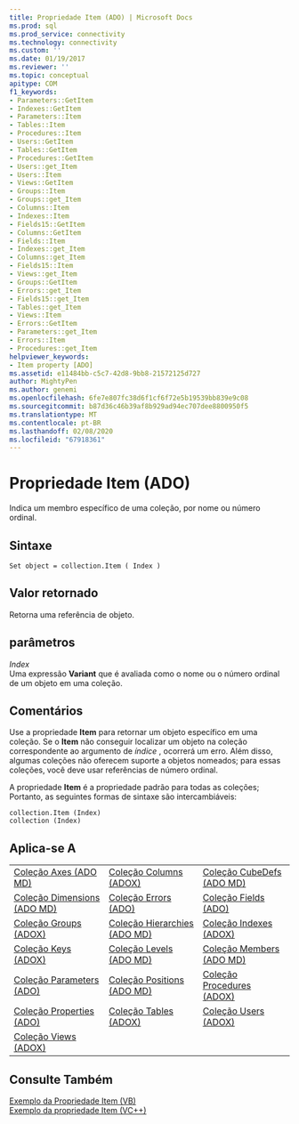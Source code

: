 ```yaml
---
title: Propriedade Item (ADO) | Microsoft Docs
ms.prod: sql
ms.prod_service: connectivity
ms.technology: connectivity
ms.custom: ''
ms.date: 01/19/2017
ms.reviewer: ''
ms.topic: conceptual
apitype: COM
f1_keywords:
- Parameters::GetItem
- Indexes::GetItem
- Parameters::Item
- Tables::Item
- Procedures::Item
- Users::GetItem
- Tables::GetItem
- Procedures::GetItem
- Users::get_Item
- Users::Item
- Views::GetItem
- Groups::Item
- Groups::get_Item
- Columns::Item
- Indexes::Item
- Fields15::GetItem
- Columns::GetItem
- Fields::Item
- Indexes::get_Item
- Columns::get_Item
- Fields15::Item
- Views::get_Item
- Groups::GetItem
- Errors::get_Item
- Fields15::get_Item
- Tables::get_Item
- Views::Item
- Errors::GetItem
- Parameters::get_Item
- Errors::Item
- Procedures::get_Item
helpviewer_keywords:
- Item property [ADO]
ms.assetid: e11484bb-c5c7-42d8-9bb8-21572125d727
author: MightyPen
ms.author: genemi
ms.openlocfilehash: 6fe7e807fc38d6f1cf6f72e5b19539bb839e9c08
ms.sourcegitcommit: b87d36c46b39af8b929ad94ec707dee8800950f5
ms.translationtype: MT
ms.contentlocale: pt-BR
ms.lasthandoff: 02/08/2020
ms.locfileid: "67918361"
---
```

# <a name="item-property-ado"></a>Propriedade Item (ADO)
Indica um membro específico de uma coleção, por nome ou número ordinal.  
  
## <a name="syntax"></a>Sintaxe  
  
```  
Set object = collection.Item ( Index )  
```  
  
## <a name="return-value"></a>Valor retornado  
 Retorna uma referência de objeto.  
  
## <a name="parameters"></a>parâmetros  
 *Index*  
 Uma expressão **Variant** que é avaliada como o nome ou o número ordinal de um objeto em uma coleção.  
  
## <a name="remarks"></a>Comentários  
 Use a propriedade **Item** para retornar um objeto específico em uma coleção. Se o **Item** não conseguir localizar um objeto na coleção correspondente ao argumento de *índice* , ocorrerá um erro. Além disso, algumas coleções não oferecem suporte a objetos nomeados; para essas coleções, você deve usar referências de número ordinal.  
  
 A propriedade **Item** é a propriedade padrão para todas as coleções; Portanto, as seguintes formas de sintaxe são intercambiáveis:  
  
```  
collection.Item (Index)  
collection (Index)  
```  
  
## <a name="applies-to"></a>Aplica-se A  
  
||||  
|-|-|-|  
|[Coleção Axes (ADO MD)](../../../ado/reference/ado-md-api/axes-collection-ado-md.md)|[Coleção Columns (ADOX)](../../../ado/reference/adox-api/columns-collection-adox.md)|[Coleção CubeDefs (ADO MD)](../../../ado/reference/ado-md-api/cubedefs-collection-ado-md.md)|  
|[Coleção Dimensions (ADO MD)](../../../ado/reference/ado-md-api/dimensions-collection-ado-md.md)|[Coleção Errors (ADO)](../../../ado/reference/ado-api/errors-collection-ado.md)|[Coleção Fields (ADO)](../../../ado/reference/ado-api/fields-collection-ado.md)|  
|[Coleção Groups (ADOX)](../../../ado/reference/adox-api/groups-collection-adox.md)|[Coleção Hierarchies (ADO MD)](../../../ado/reference/ado-md-api/hierarchies-collection-ado-md.md)|[Coleção Indexes (ADOX)](../../../ado/reference/adox-api/indexes-collection-adox.md)|  
|[Coleção Keys (ADOX)](../../../ado/reference/adox-api/keys-collection-adox.md)|[Coleção Levels (ADO MD)](../../../ado/reference/ado-md-api/levels-collection-ado-md.md)|[Coleção Members (ADO MD)](../../../ado/reference/ado-md-api/members-collection-ado-md.md)|  
|[Coleção Parameters (ADO)](../../../ado/reference/ado-api/parameters-collection-ado.md)|[Coleção Positions (ADO MD)](../../../ado/reference/ado-md-api/positions-collection-ado-md.md)|[Coleção Procedures (ADOX)](../../../ado/reference/adox-api/procedures-collection-adox.md)|  
|[Coleção Properties (ADO)](../../../ado/reference/ado-api/properties-collection-ado.md)|[Coleção Tables (ADOX)](../../../ado/reference/adox-api/tables-collection-adox.md)|[Coleção Users (ADOX)](../../../ado/reference/adox-api/users-collection-adox.md)|  
|[Coleção Views (ADOX)](../../../ado/reference/adox-api/views-collection-adox.md)|||  
  
## <a name="see-also"></a>Consulte Também  
 [Exemplo da Propriedade Item (VB)](../../../ado/reference/ado-api/item-property-example-vb.md)   
 [Exemplo da propriedade Item (VC++)](../../../ado/reference/ado-api/item-property-example-vc.md)   
